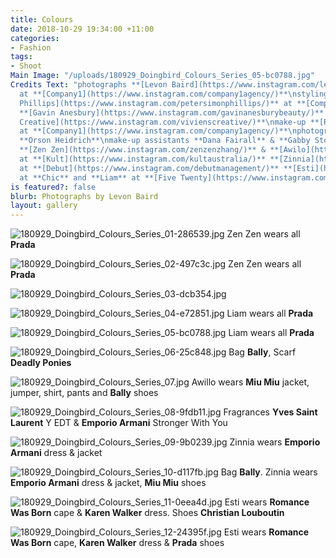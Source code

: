 ```yaml
---
title: Colours
date: 2018-10-29 19:34:00 +11:00
categories:
- Fashion
tags:
- Shoot
Main Image: "/uploads/180929_Doingbird_Colours_Series_05-bc0788.jpg"
Credits Text: "photographs **[Levon Baird](https://www.instagram.com/levonbaird/)**
  at **[Company1](https://www.instagram.com/company1agency/)**\nstyling **[Peter Simon
  Phillips](https://www.instagram.com/petersimonphillips/)** at **[Company1](https://www.instagram.com/company1agency/)**\nhair
  **[Gavin Anesbury](https://www.instagram.com/gavinanesburybeauty/)** at **[Vivien's
  Creative](https://www.instagram.com/vivienscreative/)**\nmake-up **[Rae Morris](https://www.instagram.com/raemorrismakeup/)**
  at **[Company1](https://www.instagram.com/company1agency/)**\nphotography assistant
  **Orson Heidrich**\nmake-up assistants **Dana Fairall** & **Gabby Stockwell**\nmodels
  **[Zen Zen](https://www.instagram.com/zenzenzhang/)** & **[Awilo](https://www.instagram.com/awilo.m/)**
  at **[Kult](https://www.instagram.com/kultaustralia/)** **[Zinnia](https://www.instagram.com/zinniakumar/)**
  at **[Debut](https://www.instagram.com/debutmanagement/)** **[Esti](https://www.instagram.com/estivbalen/)**
  at **Chic** and **Liam** at **[Five Twenty](https://www.instagram.com/fivetwentyMGT/)** "
is featured?: false
blurb: Photographs by Levon Baird
layout: gallery
---
```


![180929_Doingbird_Colours_Series_01-286539.jpg](/uploads/180929_Doingbird_Colours_Series_01-286539.jpg)
Zen Zen wears all **Prada**

![180929_Doingbird_Colours_Series_02-497c3c.jpg](/uploads/180929_Doingbird_Colours_Series_02-497c3c.jpg)
Zen Zen wears all **Prada**

![180929_Doingbird_Colours_Series_03-dcb354.jpg](/uploads/180929_Doingbird_Colours_Series_03-dcb354.jpg)

![180929_Doingbird_Colours_Series_04-e72851.jpg](/uploads/180929_Doingbird_Colours_Series_04-e72851.jpg)
Liam wears all **Prada**

![180929_Doingbird_Colours_Series_05-bc0788.jpg](/uploads/180929_Doingbird_Colours_Series_05-bc0788.jpg)
Liam wears all **Prada**

![180929_Doingbird_Colours_Series_06-25c848.jpg](/uploads/180929_Doingbird_Colours_Series_06-25c848.jpg)
Bag **Bally**, Scarf **Deadly Ponies**

![180929_Doingbird_Colours_Series_07.jpg](/uploads/180929_Doingbird_Colours_Series_07.jpg)
Awillo wears **Miu Miu** jacket, jumper, shirt, pants and **Bally** shoes

![180929_Doingbird_Colours_Series_08-9fdb11.jpg](/uploads/180929_Doingbird_Colours_Series_08-9fdb11.jpg)
Fragrances **Yves Saint Laurent** Y EDT & **Emporio Armani** Stronger With You

![180929_Doingbird_Colours_Series_09-9b0239.jpg](/uploads/180929_Doingbird_Colours_Series_09-9b0239.jpg)
Zinnia wears **Emporio Armani** dress & jacket

![180929_Doingbird_Colours_Series_10-d117fb.jpg](/uploads/180929_Doingbird_Colours_Series_10-d117fb.jpg)
Bag **Bally**. Zinnia wears **Emporio Armani** dress & jacket, **Miu Miu** shoes

![180929_Doingbird_Colours_Series_11-0eea4d.jpg](/uploads/180929_Doingbird_Colours_Series_11-0eea4d.jpg)
Esti wears **Romance Was Born** cape & **Karen Walker** dress. Shoes **Christian Louboutin**

![180929_Doingbird_Colours_Series_12-24395f.jpg](/uploads/180929_Doingbird_Colours_Series_12-24395f.jpg)
Esti wears **Romance Was Born** cape, **Karen Walker** dress & **Prada** shoes

